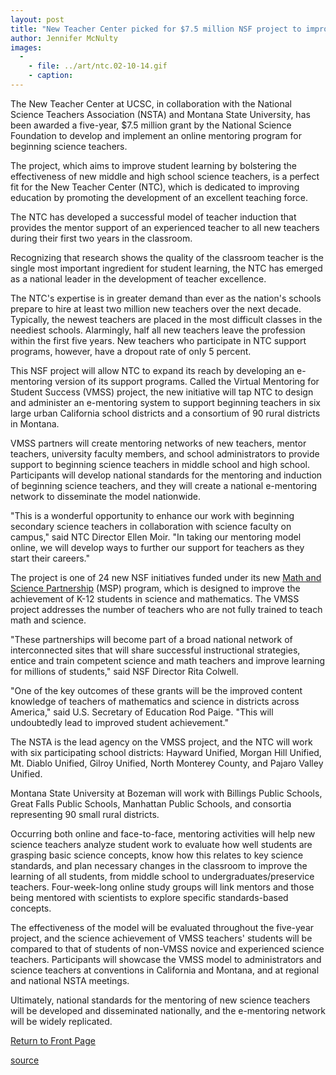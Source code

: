 ```yaml
---
layout: post
title: "New Teacher Center picked for $7.5 million NSF project to improve science education"
author: Jennifer McNulty
images:
  -
    - file: ../art/ntc.02-10-14.gif
    - caption: 
---
```


The New Teacher Center at UCSC, in collaboration with the National Science Teachers Association (NSTA) and Montana State University, has been awarded a five-year, $7.5 million grant by the National Science Foundation to develop and implement an online mentoring program for beginning science teachers.

The project, which aims to improve student learning by bolstering the effectiveness of new middle and high school science teachers, is a perfect fit for the New Teacher Center (NTC), which is dedicated to improving education by promoting the development of an excellent teaching force.

The NTC has developed a successful model of teacher induction that provides the mentor support of an experienced teacher to all new teachers during their first two years in the classroom.

Recognizing that research shows the quality of the classroom teacher is the single most important ingredient for student learning, the NTC has emerged as a national leader in the development of teacher excellence.

The NTC's expertise is in greater demand than ever as the nation's schools prepare to hire at least two million new teachers over the next decade. Typically, the newest teachers are placed in the most difficult classes in the neediest schools. Alarmingly, half all new teachers leave the profession within the first five years. New teachers who participate in NTC support programs, however, have a dropout rate of only 5 percent.

This NSF project will allow NTC to expand its reach by developing an e-mentoring version of its support programs. Called the Virtual Mentoring for Student Success (VMSS) project, the new initiative will tap NTC to design and administer an e-mentoring system to support beginning teachers in six large urban California school districts and a consortium of 90 rural districts in Montana.

VMSS partners will create mentoring networks of new teachers, mentor teachers, university faculty members, and school administrators to provide support to beginning science teachers in middle school and high school. Participants will develop national standards for the mentoring and induction of beginning science teachers, and they will create a national e-mentoring network to disseminate the model nationwide.

"This is a wonderful opportunity to enhance our work with beginning secondary science teachers in collaboration with science faculty on campus," said NTC Director Ellen Moir. "In taking our mentoring model online, we will develop ways to further our support for teachers as they start their careers."

The project is one of 24 new NSF initiatives funded under its new [Math and Science Partnership][1] (MSP) program, which is designed to improve the achievement of K-12 students in science and mathematics. The VMSS project addresses the number of teachers who are not fully trained to teach math and science.

"These partnerships will become part of a broad national network of interconnected sites that will share successful instructional strategies, entice and train competent science and math teachers and improve learning for millions of students," said NSF Director Rita Colwell.

"One of the key outcomes of these grants will be the improved content knowledge of teachers of mathematics and science in districts across America," said U.S. Secretary of Education Rod Paige. "This will undoubtedly lead to improved student achievement."

The NSTA is the lead agency on the VMSS project, and the NTC will work with six participating school districts: Hayward Unified, Morgan Hill Unified, Mt. Diablo Unified, Gilroy Unified, North Monterey County, and Pajaro Valley Unified.

Montana State University at Bozeman will work with Billings Public Schools, Great Falls Public Schools, Manhattan Public Schools, and consortia representing 90 small rural districts.

Occurring both online and face-to-face, mentoring activities will help new science teachers analyze student work to evaluate how well students are grasping basic science concepts, know how this relates to key science standards, and plan necessary changes in the classroom to improve the learning of all students, from middle school to undergraduates/preservice teachers. Four-week-long online study groups will link mentors and those being mentored with scientists to explore specific standards-based concepts.

The effectiveness of the model will be evaluated throughout the five-year project, and the science achievement of VMSS teachers' students will be compared to that of students of non-VMSS novice and experienced science teachers. Participants will showcase the VMSS model to administrators and science teachers at conventions in California and Montana, and at regional and national NSTA meetings.

Ultimately, national standards for the mentoring of new science teachers will be developed and disseminated nationally, and the e-mentoring network will be widely replicated.  

  

[Return to Front Page][2]

[1]: http://www.nsf.gov/home/ehr/
[2]: http://currents.ucsc.edu/

[source](http://www1.ucsc.edu/currents/02-03/10-14/science_teaching.html "Permalink to science_teaching")
